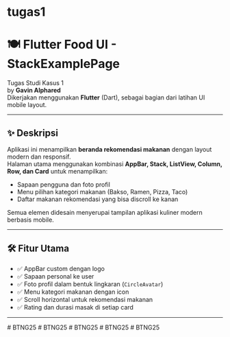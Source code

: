 # tugas1

# 🍽️ Flutter Food UI - StackExamplePage

Tugas Studi Kasus 1  
by **Gavin Alphared**  
Dikerjakan menggunakan **Flutter** (Dart), sebagai bagian dari latihan UI mobile layout.

---

## ✨ Deskripsi

Aplikasi ini menampilkan **beranda rekomendasi makanan** dengan layout modern dan responsif.  
Halaman utama menggunakan kombinasi **AppBar, Stack, ListView, Column, Row, dan Card** untuk menampilkan:

- Sapaan pengguna dan foto profil
- Menu pilihan kategori makanan (Bakso, Ramen, Pizza, Taco)
- Daftar makanan rekomendasi yang bisa discroll ke kanan

Semua elemen didesain menyerupai tampilan aplikasi kuliner modern berbasis mobile.


---

## 🛠️ Fitur Utama

- ✅ AppBar custom dengan logo
- ✅ Sapaan personal ke user
- ✅ Foto profil dalam bentuk lingkaran (`CircleAvatar`)
- ✅ Menu kategori makanan dengan icon
- ✅ Scroll horizontal untuk rekomendasi makanan
- ✅ Rating dan durasi masak di setiap card

---
#   B T N G 2 5  
 #   B T N G 2 5  
 #   B T N G 2 5  
 #   B T N G 2 5  
 #   B T N G 2 5  
 